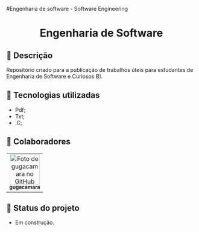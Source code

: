 #Engenharia de software - Software Engineering
<h1 align="center">Engenharia de Software</h1>

## :memo: Descrição
Repositório criado para a publicação de trabalhos úteis para estudantes de Engenharia de Software e Curiosos B).

## :wrench: Tecnologias utilizadas
* Pdf; 
* Txt;
* .C;

## :handshake: Colaboradores
<table>
  <tr>
    <td align="center">
      <a href="https://github.com/gugacamara">
        <img src="https://avatars.githubusercontent.com/u/94768089?v=4" width="80px;" alt="Foto de gugacamara no GitHub"/><br>
        <sub>
          <b>gugacamara</b>
        </sub>
      </a>
    </td>
  </tr>
</table>

## :dart: Status do projeto
* Em construção.